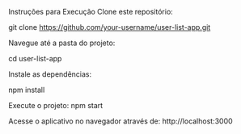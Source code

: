 Instruções para Execução
Clone este repositório:

git clone https://github.com/your-username/user-list-app.git

Navegue até a pasta do projeto:

cd user-list-app

Instale as dependências:

npm install

Execute o projeto:
npm start

Acesse o aplicativo no navegador através de:
http://localhost:3000
